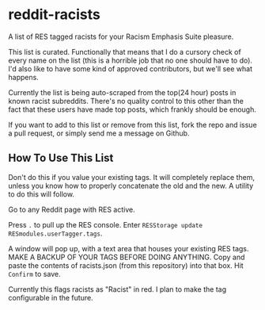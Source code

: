 # reddit-racists
A list of RES tagged racists for your Racism Emphasis Suite pleasure.

This list is curated. Functionally that means that I do a cursory check of every name on the list (this is a horrible job that no one should have to do). I'd also like to have some kind of approved contributors, but we'll see what happens.

Currently the list is being auto-scraped from the top(24 hour) posts in known racist subreddits. There's no quality control to this other than the fact that these users have made top posts, which frankly should be enough.

If you want to add to this list or remove from this list, fork the repo and issue a pull request, or simply send me a message on Github.

<h2>How To Use This List</h2>

Don't do this if you value your existing tags. It will completely replace them, unless you know how to properly concatenate the old and the new. A utility to do this will follow.

Go to any Reddit page with RES active.

Press <code>.</code> to pull up the RES console. Enter <code>RESStorage update RESmodules.userTagger.tags</code>.

A window will pop up, with a text area that houses your existing RES tags. MAKE A BACKUP OF YOUR TAGS BEFORE DOING ANYTHING. Copy and paste the contents of racists.json (from this repository) into that box. Hit <code>Confirm</code> to save.

Currently this flags racists as "Racist" in red. I plan to make the tag configurable in the future.
